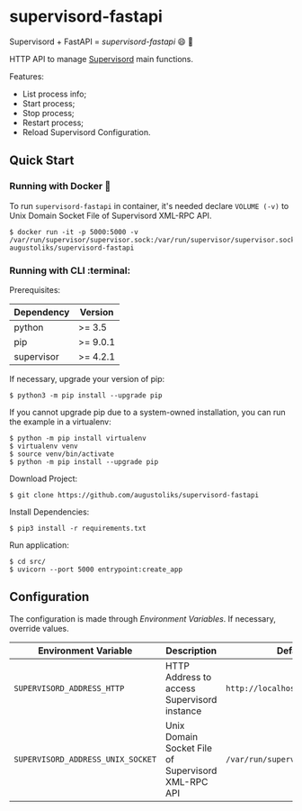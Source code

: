 # supervisord-fastapi

Supervisord + FastAPI = *supervisord-fastapi* :smile: :rocket:

HTTP API to manage [Supervisord](https://github.com/Supervisor/supervisor) main functions.

Features: 

- List process info;
- Start process;
- Stop process;
- Restart process;
- Reload Supervisord Configuration.

## Quick Start

### Running with Docker :whale:

To run `supervisord-fastapi` in container, it's needed declare `VOLUME (-v)` to Unix Domain Socket File of Supervisord XML-RPC API.

```shell
$ docker run -it -p 5000:5000 -v /var/run/supervisor/supervisor.sock:/var/run/supervisor/supervisor.sock augustoliks/supervisord-fastapi
```

### Running with CLI :terminal: 

Prerequisites: 

Dependency          | Version
---                 |---
python              | >= 3.5
pip                 | >= 9.0.1
supervisor          | >= 4.2.1 

If necessary, upgrade your version of pip:

```shell
$ python3 -m pip install --upgrade pip
```

If you cannot upgrade pip due to a system-owned installation, you can run the example in a virtualenv:

```shell
$ python -m pip install virtualenv
$ virtualenv venv
$ source venv/bin/activate
$ python -m pip install --upgrade pip
```

Download Project:

```shell
$ git clone https://github.com/augustoliks/supervisord-fastapi
```

Install Dependencies:

```shell
$ pip3 install -r requirements.txt
```

Run application:

```shell
$ cd src/
$ uvicorn --port 5000 entrypoint:create_app 
```

## Configuration

The configuration is made through *Environment Variables*. If necessary, override values.

Environment Variable                | Description                                           | Default Value
---                                 |---                                                    |---
`SUPERVISORD_ADDRESS_HTTP`          | HTTP Address to access Supervisord instance           | `http://localhost`
`SUPERVISORD_ADDRESS_UNIX_SOCKET`   | Unix Domain Socket File of Supervisord XML-RPC API    | `/var/run/supervisor/supervisor.sock`
